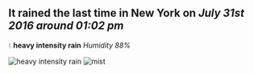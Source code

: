 ## It rained the last time in New York on *July 31st 2016 around 01:02 pm*
💧  **heavy intensity rain** *Humidity 88%*

![heavy intensity rain](http://openweathermap.org/img/w/10d.png) ![mist](http://openweathermap.org/img/w/50d.png)
